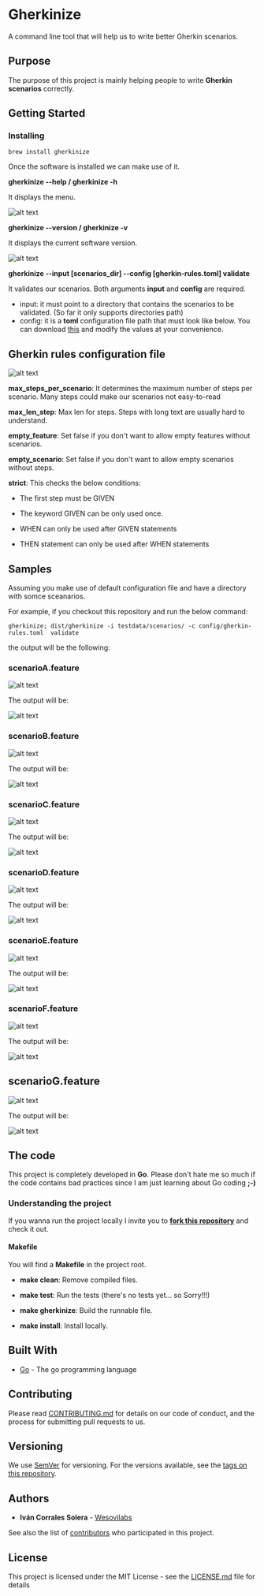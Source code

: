# Gherkinize

A command line tool that will help us to write better Gherkin scenarios.


## Purpose

The purpose of this project is mainly helping people to write **Gherkin scenarios** correctly.


## Getting Started


### Installing

```
brew install gherkinize
```

Once the software is installed we can make use of it.

**gherkinize --help / gherkinize -h**

It displays the menu.

![alt text](https://github.com/wesovilabs/gherkinize/blob/master/doc/helpmenu.png "Gherkinize help")

**gherkinize --version / gherkinize -v**

It displays the current software version.

![alt text](https://github.com/wesovilabs/gherkinize/blob/master/doc/versionmenu.png "Gherkinize version")

**gherkinize --input [scenarios_dir] --config [gherkin-rules.toml] validate**

It validates our scenarios. Both arguments **input** and **config** are required.

- input: it must point to a directory that contains the scenarios to be validated. (So far it only supports directories path)
- config:  it is a **toml** configuration file path that must look like below. You can download [this](https://github.com/wesovilabs/gherkinize/blob/master/config/gherkin-rules.toml) and
modify the values at your convenience.


## Gherkin rules configuration file

![alt text](https://github.com/wesovilabs/gherkinize/blob/master/doc/config.png "Gherkin Rules Validator")

**max_steps_per_scenario**: It determines the maximum number of steps per scenario. Many steps could make our scenarios not easy-to-read

**max_len_step**: Max len for steps. Steps with long text are usually hard to understand.

**empty_feature**: Set false if you don't want to allow empty features without scenarios.

**empty_scenario**: Set false if you don't want to allow empty scenarios without steps.

**strict**: This checks the below conditions:

* The first step must be GIVEN

* The keyword GIVEN can be only used once.

* WHEN can only be used after GIVEN statements

* THEN statement can only be used after WHEN statements


## Samples

Assuming you make use of default configuration file and have a directory with somce sceanarios.

For example, if you checkout this repository and run the below command:

    gherkinize; dist/gherkinize -i testdata/scenarios/ -c config/gherkin-rules.toml  validate

the output will be the following:

### scenarioA.feature
![alt text](https://github.com/wesovilabs/gherkinize/blob/master/doc/scenarioa.png "Scenario A")

The output will be:

![alt text](https://github.com/wesovilabs/gherkinize/blob/master/doc/scenarioA_result.png "Scenario A Result")

### scenarioB.feature
![alt text](https://github.com/wesovilabs/gherkinize/blob/master/doc/scenarioB.png "Scenario B")

The output will be:

![alt text](https://github.com/wesovilabs/gherkinize/blob/master/doc/scenarioB_result.png "Scenario B Result")

### scenarioC.feature
![alt text](https://github.com/wesovilabs/gherkinize/blob/master/doc/scenarioC.png "Scenario B")

The output will be:

![alt text](https://github.com/wesovilabs/gherkinize/blob/master/doc/scenarioC_result.png "Scenario B Result")

### scenarioD.feature
![alt text](https://github.com/wesovilabs/gherkinize/blob/master/doc/scenarioD.png "Scenario B")

The output will be:

![alt text](https://github.com/wesovilabs/gherkinize/blob/master/doc/scenarioD_result.png "Scenario B Result")

### scenarioE.feature
![alt text](https://github.com/wesovilabs/gherkinize/blob/master/doc/scenarioE.png "Scenario B")

The output will be:

![alt text](https://github.com/wesovilabs/gherkinize/blob/master/doc/scenarioE_result.png "Scenario B Result")

### scenarioF.feature
![alt text](https://github.com/wesovilabs/gherkinize/blob/master/doc/scenarioF.png "Scenario B")

The output will be:

![alt text](https://github.com/wesovilabs/gherkinize/blob/master/doc/scenarioF_result.png "Scenario B Result")

## scenarioG.feature
![alt text](https://github.com/wesovilabs/gherkinize/blob/master/doc/scenarioG.png "Scenario B")

The output will be:

![alt text](https://github.com/wesovilabs/gherkinize/blob/master/doc/scenarioG_result.png "Scenario B Result")

## The code

This project is completely developed in **Go**. Please don't hate me so much if the code contains bad practices since I am just learning about Go coding **;-)**

### Understanding the project

If you wanna run the project locally I invite you to **[fork this repository](https://github.com/wesovilabs/gherkinize)** and check it out.

#### Makefile

You will find a **Makefile** in the project root.

* **make clean**: Remove compiled files.

* **make test**: Run the tests  (there's no tests yet... so Sorry!!!)

* **make gherkinize**: Build the runnable file.

* **make install**: Install locally.


## Built With

* [Go](https://golang.org/) - The go programming language

## Contributing

Please read [CONTRIBUTING.md](https://github.com/wesovilabs/gherkinize/blob/master/CONTRIBUTING.md) for details on our code of conduct, and the process for submitting pull requests to us.

## Versioning

We use [SemVer](http://semver.org/) for versioning. For the versions available, see the [tags on this repository](https://github.com/wesovilabs/gherkinize/tags).

## Authors

* **Iván Corrales Solera** - [Wesovilabs](http://www.wesovilabs.com)

See also the list of [contributors](https://github.com/wesovilabs/gherkinize/contributors) who participated in this project.

## License

This project is licensed under the MIT License - see the [LICENSE.md](LICENSE.md) file for details
